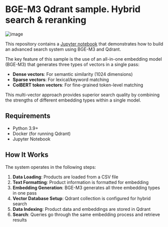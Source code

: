 # BGE-M3 Qdrant sample. Hybrid search & reranking 

![image](https://github.com/user-attachments/assets/f59dc6ae-4189-4fd7-8351-6d5c64f6cf92)

This repository contains a [Jupyter notebook](sample.ipynb) that demonstrates how to build an advanced search system using BGE-M3 and Qdrant.

The key feature of this sample is the use of an all-in-one embedding model (BGE-M3) that generates three types of vectors in a single pass:
- **Dense vectors**: For semantic similarity (1024 dimensions)
- **Sparse vectors**: For lexical/keyword matching
- **ColBERT token vectors**: For fine-grained token-level matching

This multi-vector approach provides superior search quality by combining the strengths of different embedding types within a single model.

## Requirements

- Python 3.9+
- Docker (for running Qdrant)
- Jupyter Notebook

## How It Works

The system operates in the following steps:

1. **Data Loading**: Products are loaded from a CSV file
2. **Text Formatting**: Product information is formatted for embedding
3. **Embedding Generation**: BGE-M3 generates all three embedding types in one pass
4. **Vector Database Setup**: Qdrant collection is configured for hybrid search
5. **Data Indexing**: Product data and embeddings are stored in Qdrant
6. **Search**: Queries go through the same embedding process and retrieve results
